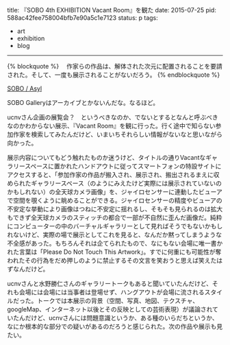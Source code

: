 title: 『SOBO 4th EXHIBITION Vacant Room』を観た
date: 2015-07-25
pid: 588ac42fee758004bfb7e90a5c1e7123
status: p
tags:
- art
- exhibition
- blog
---

{% blockquote %}
　作家らの作品は、解体された次元に配置されることを要請された。そして、一度も展示されることがないだろう。
{% endblockquote %}

[SOBO / Asyl][1]

SOBO Galleryはアーカイブとかないんだな。なるほど。

ucnvさん企画の展覧会？　というべきなのか、でないとするとなんと呼ぶべきなのかわからない展示、『Vacant Room』を観に行った。行く途中で知らない参加作家を検索してみたんだけど、いまいちそれらしい情報がないなと思いながら向かった。

展示内容についてもどう触れたものか迷うけど、タイトルの通りVacantなギャラリースペースに置かれたハンドアウトに従ってスマートフォンの特設サイトにアクセスすると、「参加作家の作品が搬入され、展示され、搬出されるまえに収められたギャラリースペース（のようにみえたけど実際には展示されていないのかもしれない）の全天球カメラ画像」を、ジャイロセンサーに連動したビューアで空間を覗くように眺めることができる。ジャイロセンサーの精度やビューアの不安定な挙動により画像はつねに不安定に揺れるし、そもそも見られるのは拡大もできず全天球カメラのスティッチの都合で一部が不自然に歪んだ画像だ。純粋にコンピューターの中のバーチャルギャラリーとして見ればそうでもないかもしれないけど、実際の場で展示としてこれを見ると、なんだか黙ってしまうような不全感があった。もちろんそれは企てられたもので、なにもない会場に唯一書かれた言葉は「Please Do Not Touch This Artwork」。すでに何重にも可能性が奪われたその行為をだめ押しのように禁止するその文言を笑おうと思えば笑えたはずなんだけど。

ucnvさんと水野勝仁さんのギャラリートークもあると聞いていたんだけど、それも会場には会場には当事者は登場せず、ハングアウトが会場に流されるスタイルだった。トークでは本展示の背景（空間、写真、地図、テクスチャ、googleMap、インターネット以後とその反映としての芸術表現）が議論されていたんだけど、ucnvさんには問題意識というか、ある種のいらだちというか、なにか根本的な部分での疑いがあるのだろうと感じられた。次の作品や展示も見たい。

[1]:	http://sobo.tokyo/